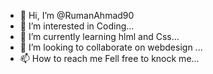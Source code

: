 - 👋 Hi, I’m @RumanAhmad90
- 👀 I’m interested in Coding...
- 🌱 I’m currently learning hlml and Css...
- 💞️ I’m looking to collaborate on webdesign ...
- 📫 How to reach me Fell free to knock me...

<!---
RumanAhmad90/RumanAhmad90 is a ✨ special ✨ repository because its `README.md` (this file) appears on your GitHub profile.
You can click the Preview link to take a look at your changes.
--->
